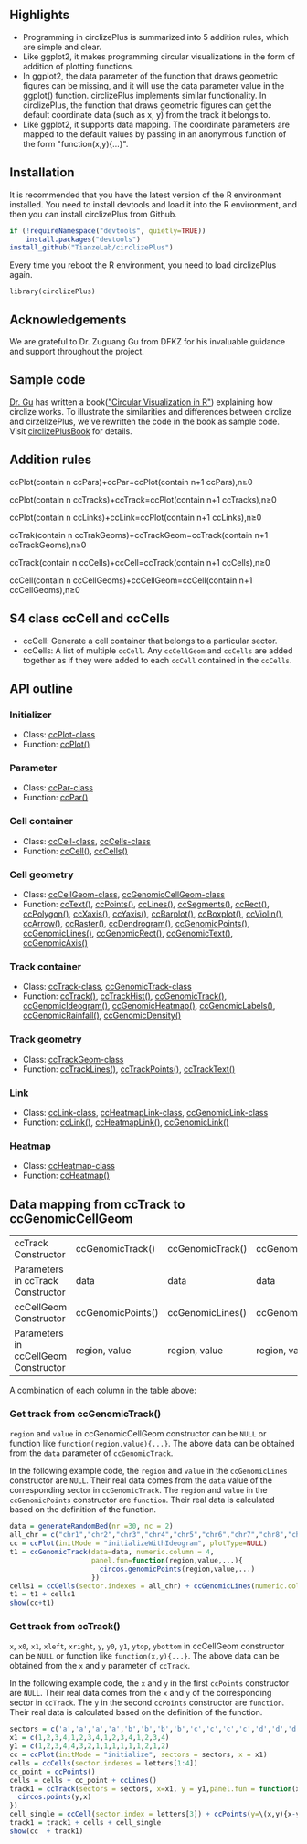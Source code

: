 ## Highlights

-   Programming in circlizePlus is summarized into 5 addition rules, which are simple and clear.
-   Like ggplot2, it makes programming circular visualizations in the form of addition of plotting functions.
-   In ggplot2, the data parameter of the function that draws geometric figures can be missing, and it will use the data parameter value in the ggplot() function. circlizePlus implements similar functionality. In circlizePlus, the function that draws geometric figures can get the default coordinate data (such as x, y) from the track it belongs to.
-   Like ggplot2, it supports data mapping. The coordinate parameters are mapped to the default values ​​by passing in an anonymous function of the form "function(x,y){...}".

## Installation

It is recommended that you have the latest version of the R environment installed. You need to install devtools and load it into the R environment, and then you can install circlizePlus from Github.

``` r
if (!requireNamespace("devtools", quietly=TRUE))
    install.packages("devtools")
install_github("TianzeLab/circlizePlus")
```

Every time you reboot the R environment, you need to load circlizePlus again.

`library(circlizePlus)`

## Acknowledgements

We are grateful to Dr. Zuguang Gu from DFKZ for his invaluable guidance and support throughout the project.

## Sample code

[Dr. Gu](https://github.com/jokergoo) has written a book(["Circular Visualization in R"](https://jokergoo.github.io/circlize_book/book/)) explaining how circlize works. To illustrate the similarities and differences between circlize and cirzelizePlus, we've rewritten the code in the book as sample code. Visit [circlizePlusBook](https://tianzelab.github.io/circlizePlusBook/) for details.

## Addition rules

ccPlot(contain n ccPars)+ccPar=ccPlot(contain n+1 ccPars),n≥0

ccPlot(contain n ccTracks)+ccTrack=ccPlot(contain n+1 ccTracks),n≥0

ccPlot(contain n ccLinks)+ccLink=ccPlot(contain n+1 ccLinks),n≥0

ccTrak(contain n ccTrakGeoms)+ccTrackGeom=ccTrack(contain n+1 ccTrackGeoms),n≥0

ccTrack(contain n ccCells)+ccCell=ccTrack(contain n+1 ccCells),n≥0

ccCell(contain n ccCellGeoms)+ccCellGeom=ccCell(contain n+1 ccCellGeoms),n≥0

## S4 class ccCell and ccCells

-   ccCell: Generate a cell container that belongs to a particular sector.
-   ccCells: A list of multiple `ccCell`. Any `ccCellGeom` and `ccCells` are added together as if they were added to each `ccCell` contained in the `ccCells`.

## API outline 

### Initializer
- Class: [ccPlot-class](https://tianzelab.github.io/circlizePlus/reference/ccPlot-class.html)
- Function: [ccPlot()](https://tianzelab.github.io/circlizePlus/reference/ccPlot.html)

### Parameter
- Class: [ccPar-class](https://tianzelab.github.io/circlizePlus/reference/ccPar-class.html)
- Function: [ccPar()](https://tianzelab.github.io/circlizePlus/reference/ccPar.html)

### Cell container
- Class: [ccCell-class](https://tianzelab.github.io/circlizePlus/reference/ccCell-class.html), [ccCells-class](https://tianzelab.github.io/circlizePlus/reference/ccCells-class.html)
- Function: [ccCell()](https://tianzelab.github.io/circlizePlus/reference/ccCell.html), [ccCells()](https://tianzelab.github.io/circlizePlus/reference/ccCells.html)

### Cell geometry
- Class: [ccCellGeom-class](https://tianzelab.github.io/circlizePlus/reference/ccCellGeom-class.html), [ccGenomicCellGeom-class](https://tianzelab.github.io/circlizePlus/reference/ccGenomicCellGeom-class.html)
- Function: [ccText()](https://tianzelab.github.io/circlizePlus/reference/ccText.html), [ccPoints()](https://tianzelab.github.io/circlizePlus/reference/ccPoints.html), [ccLines()](https://tianzelab.github.io/circlizePlus/reference/ccLines.html), [ccSegments()](https://tianzelab.github.io/circlizePlus/reference/ccSegments.html), [ccRect()](https://tianzelab.github.io/circlizePlus/reference/ccRect.html), [ccPolygon()](https://tianzelab.github.io/circlizePlus/reference/ccPolygon.html), [ccXaxis()](https://tianzelab.github.io/circlizePlus/reference/ccXaxis.html), [ccYaxis()](https://tianzelab.github.io/circlizePlus/reference/ccYaxis.html), [ccBarplot()](https://tianzelab.github.io/circlizePlus/reference/ccBarplot.html), [ccBoxplot()](https://tianzelab.github.io/circlizePlus/reference/ccBoxplot.html), [ccViolin()](https://tianzelab.github.io/circlizePlus/reference/ccViolin.html), [ccArrow()](https://tianzelab.github.io/circlizePlus/reference/ccArrow.html), [ccRaster()](https://tianzelab.github.io/circlizePlus/reference/ccRaster.html), [ccDendrogram()](https://tianzelab.github.io/circlizePlus/reference/ccDendrogram.html), [ccGenomicPoints()](https://tianzelab.github.io/circlizePlus/reference/ccGenomicPoints.html), [ccGenomicLines()](https://tianzelab.github.io/circlizePlus/reference/ccGenomicLines.html), [ccGenomicRect()](https://tianzelab.github.io/circlizePlus/reference/ccGenomicRect.html), [ccGenomicText()](https://tianzelab.github.io/circlizePlus/reference/ccGenomicText.html), [ccGenomicAxis()](https://tianzelab.github.io/circlizePlus/reference/ccGenomicAxis.html)

### Track container
- Class: [ccTrack-class](https://tianzelab.github.io/circlizePlus/reference/ccTrack-class.html), [ccGenomicTrack-class](https://tianzelab.github.io/circlizePlus/reference/ccGenomicTrack-class.html)
- Function: [ccTrack()](https://tianzelab.github.io/circlizePlus/reference/ccTrack.html), [ccTrackHist()](https://tianzelab.github.io/circlizePlus/reference/ccTrackHist.html), [ccGenomicTrack()](https://tianzelab.github.io/circlizePlus/reference/ccGenomicTrack.html), [ccGenomicIdeogram()](https://tianzelab.github.io/circlizePlus/reference/ccGenomicIdeogram.html), [ccGenomicHeatmap()](https://tianzelab.github.io/circlizePlus/reference/ccGenomicHeatmap.html), [ccGenomicLabels()](https://tianzelab.github.io/circlizePlus/reference/ccGenomicLabels.html), [ccGenomicRainfall()](https://tianzelab.github.io/circlizePlus/reference/ccGenomicRainfall.html), [ccGenomicDensity()](https://tianzelab.github.io/circlizePlus/reference/ccGenomicDensity.html)

### Track geometry
- Class: [ccTrackGeom-class](https://tianzelab.github.io/circlizePlus/reference/ccTrackGeom-class.html)
- Function: [ccTrackLines()](https://tianzelab.github.io/circlizePlus/reference/ccTrackLines.html), [ccTrackPoints()](https://tianzelab.github.io/circlizePlus/reference/ccTrackPoints.html), [ccTrackText()](https://tianzelab.github.io/circlizePlus/reference/ccTrackText.html)

### Link
- Class: [ccLink-class](https://tianzelab.github.io/circlizePlus/reference/ccLink-class.html), [ccHeatmapLink-class](https://tianzelab.github.io/circlizePlus/reference/ccHeatmapLink-class.html), [ccGenomicLink-class](https://tianzelab.github.io/circlizePlus/reference/ccGenomicLink-class.html)
- Function: [ccLink()](https://tianzelab.github.io/circlizePlus/reference/ccLink.html), [ccHeatmapLink()](https://tianzelab.github.io/circlizePlus/reference/ccHeatmapLink.html), [ccGenomicLink()](https://tianzelab.github.io/circlizePlus/reference/ccGenomicLink.html)

### Heatmap
- Class: [ccHeatmap-class](https://tianzelab.github.io/circlizePlus/reference/ccHeatmap-class.html)
- Function: [ccHeatmap()](https://tianzelab.github.io/circlizePlus/reference/ccHeatmap.html)

## Data mapping from ccTrack to ccGenomicCellGeom

|                                      |                   |                  |                  |                  |           |            |             |           |                              |                |
|-------|-------|-------|-------|-------|-------|-------|-------|-------|-------|-------|
| ccTrack Constructor                  | ccGenomicTrack()  | ccGenomicTrack() | ccGenomicTrack() | ccGenomicTrack() | ccTrack() | ccTrack()  | ccTrack()   | ccTrack() | ccTrack()                    | ccTrack()      |
| Parameters in ccTrack Constructor    | data              | data             | data             | data             | x, y      | x, y       | x, y        | x, y      | x, y                         | x, y           |
| ccCellGeom Constructor               | ccGenomicPoints() | ccGenomicLines() | ccGenomicRect()  | ccGenomicText()  | ccLines() | ccPoints() | ccPolygon() | ccText()  | ccRect()                     | ccSegments()   |
| Parameters in ccCellGeom Constructor | region, value     | region, value    | region, value    | region, value    | x, y      | x, y       | x, y        | x, y      | xleft, ybottom, xright, ytop | x0, y0, x1, y1 |

A combination of each column in the table above:

### Get track from ccGenomicTrack()

`region` and `value` in ccGenomicCellGeom constructor can be `NULL` or function like `function(region,value){...}`. The above data can be obtained from the `data` parameter of `ccGenomicTrack`.

In the following example code, the `region` and `value` in the `ccGenomicLines` constructor are `NULL`. Their real data comes from the `data` value of the corresponding sector in `ccGenomicTrack`. The `region` and `value` in the `ccGenomicPoints` constructor are `function`. Their real data is calculated based on the definition of the function.

``` r
data = generateRandomBed(nr =30, nc = 2)
all_chr = c("chr1","chr2","chr3","chr4","chr5","chr6","chr7","chr8","chr9","chr10","chr11","chr12","chr13","chr14","chr15","chr16","chr17","chr18","chr19","chr20","chr21","chr22","chrX","chrY")
cc = ccPlot(initMode = "initializeWithIdeogram", plotType=NULL)
t1 = ccGenomicTrack(data=data, numeric.column = 4,
                    panel.fun=function(region,value,...){
                      circos.genomicPoints(region,value,...)
                    })
cells1 = ccCells(sector.indexes = all_chr) + ccGenomicLines(numeric.column=2) + ccGenomicPoints(region=\(region,value){region}, value=\(region,value){value}, numeric.column=2)
t1 = t1 + cells1
show(cc+t1)
```

### Get track from ccTrack()

`x`, `x0`, `x1`, `xleft`, `xright`, `y`, `y0`, `y1`, `ytop`, `ybottom` in ccCellGeom constructor can be `NULL` or function like `function(x,y){...}`. The above data can be obtained from the `x` and `y` parameter of `ccTrack`.

In the following example code, the `x` and `y` in the first `ccPoints` constructor are `NULL`. Their real data comes from the `x` and `y` of the corresponding sector in `ccTrack`. The `y` in the second `ccPoints` constructor are `function`. Their real data is calculated based on the definition of the function.

``` r
sectors = c('a','a','a','a','b','b','b','b','c','c','c','c','d','d','d','d')
x1 = c(1,2,3,4,1,2,3,4,1,2,3,4,1,2,3,4)
y1 = c(1,2,3,4,4,3,2,1,1,1,1,1,1,2,1,2)
cc = ccPlot(initMode = "initialize", sectors = sectors, x = x1)
cells = ccCells(sector.indexes = letters[1:4])
cc_point = ccPoints()
cells = cells + cc_point + ccLines()
track1 = ccTrack(sectors = sectors, x=x1, y = y1,panel.fun = function(x,y){
  circos.points(y,x)
})
cell_single = ccCell(sector.index = letters[3]) + ccPoints(y=\(x,y){x-y})
track1 = track1 + cells + cell_single
show(cc  + track1)
```
